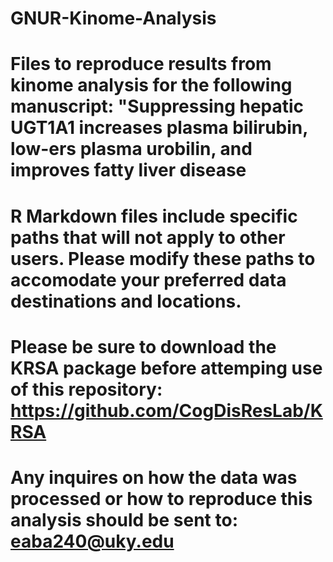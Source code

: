 # GNUR-Kinome-Analysis

# Files to reproduce results from kinome analysis for the following manuscript: "Suppressing hepatic UGT1A1 increases plasma bilirubin, low-ers plasma urobilin, and improves fatty liver disease

# R Markdown files include specific paths that will not apply to other users. Please modify these paths to accomodate your preferred data destinations and locations. 

# Please be sure to download the KRSA package before attemping use of this repository: https://github.com/CogDisResLab/KRSA

# Any inquires on how the data was processed or how to reproduce this analysis should be sent to: eaba240@uky.edu
